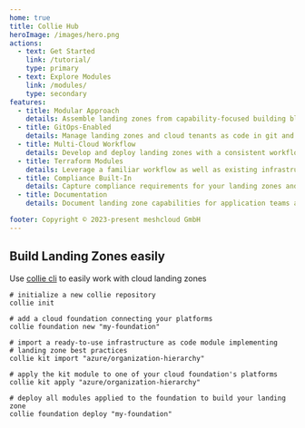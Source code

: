 ```yaml
---
home: true
title: Collie Hub
heroImage: /images/hero.png
actions:
  - text: Get Started
    link: /tutorial/
    type: primary
  - text: Explore Modules
    link: /modules/
    type: secondary
features:
  - title: Modular Approach
    details: Assemble landing zones from capability-focused building blocks.
  - title: GitOps-Enabled
    details: Manage landing zones and cloud tenants as code in git and automate workflows with GitOps.
  - title: Multi-Cloud Workflow
    details: Develop and deploy landing zones with a consistent workflow across multiple cloud platforms.
  - title: Terraform Modules
    details: Leverage a familiar workflow as well as existing infrastructure as code modules.
  - title: Compliance Built-In
    details: Capture compliance requirements for your landing zones and document their implementation as policies.
  - title: Documentation
    details: Document landing zone capabilities for application teams and collaborate with security auditors.

footer: Copyright © 2023-present meshcloud GmbH
---
```


## Build Landing Zones easily

Use [collie cli](https://github.com/meshcloud/collie-cli) to easily work with cloud landing zones

```shell
# initialize a new collie repository
collie init

# add a cloud foundation connecting your platforms
collie foundation new "my-foundation"

# import a ready-to-use infrastructure as code module implementing
# landing zone best practices
collie kit import "azure/organization-hierarchy"

# apply the kit module to one of your cloud foundation's platforms
collie kit apply "azure/organization-hierarchy"

# deploy all modules applied to the foundation to build your landing zone
collie foundation deploy "my-foundation"
```

